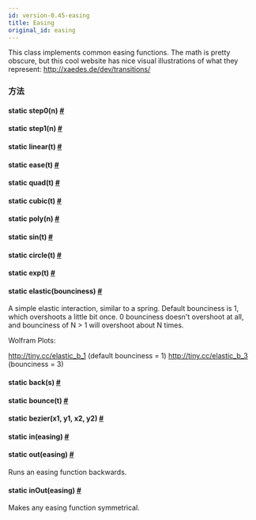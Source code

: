 ```yaml
---
id: version-0.45-easing
title: Easing
original_id: easing
---
```


This class implements common easing functions. The math is pretty obscure, but this cool website has nice visual illustrations of what they represent: <http://xaedes.de/dev/transitions/>

### 方法

<div class="props">
    <div class="prop"><h4 class="methodTitle"><a class="anchor" name="step0"></a><span class="methodType">static </span>step0<span
            class="methodType">(n)</span> <a class="hash-link" href="#step0">#</a></h4></div>
    <div class="prop"><h4 class="methodTitle"><a class="anchor" name="step1"></a><span class="methodType">static </span>step1<span
            class="methodType">(n)</span> <a class="hash-link" href="#step1">#</a></h4></div>
    <div class="prop"><h4 class="methodTitle"><a class="anchor" name="linear"></a><span
            class="methodType">static </span>linear<span class="methodType">(t)</span> <a class="hash-link"
                                                                                          href="#linear">#</a>
    </h4></div>
    <div class="prop"><h4 class="methodTitle"><a class="anchor" name="ease"></a><span class="methodType">static </span>ease<span
            class="methodType">(t)</span> <a class="hash-link" href="#ease">#</a></h4></div>
    <div class="prop"><h4 class="methodTitle"><a class="anchor" name="quad"></a><span class="methodType">static </span>quad<span
            class="methodType">(t)</span> <a class="hash-link" href="#quad">#</a></h4></div>
    <div class="prop"><h4 class="methodTitle"><a class="anchor" name="cubic"></a><span class="methodType">static </span>cubic<span
            class="methodType">(t)</span> <a class="hash-link" href="#cubic">#</a></h4></div>
    <div class="prop"><h4 class="methodTitle"><a class="anchor" name="poly"></a><span class="methodType">static </span>poly<span
            class="methodType">(n)</span> <a class="hash-link" href="#poly">#</a></h4></div>
    <div class="prop"><h4 class="methodTitle"><a class="anchor" name="sin"></a><span class="methodType">static </span>sin<span
            class="methodType">(t)</span> <a class="hash-link" href="#sin">#</a></h4></div>
    <div class="prop"><h4 class="methodTitle"><a class="anchor" name="circle"></a><span
            class="methodType">static </span>circle<span class="methodType">(t)</span> <a class="hash-link"
                                                                                          href="#circle">#</a>
    </h4></div>
    <div class="prop"><h4 class="methodTitle"><a class="anchor" name="exp"></a><span class="methodType">static </span>exp<span
            class="methodType">(t)</span> <a class="hash-link" href="#exp">#</a></h4></div>
    <div class="prop"><h4 class="methodTitle"><a class="anchor" name="elastic"></a><span
            class="methodType">static </span>elastic<span class="methodType">(bounciness)</span> <a class="hash-link"
                                                                                                    href="#elastic">#</a>
    </h4>
        <div><p>A simple elastic interaction, similar to a spring. Default bounciness
            is 1, which overshoots a little bit once. 0 bounciness doesn't overshoot
            at all, and bounciness of N &gt; 1 will overshoot about N times.</p>
            <p>Wolfram Plots:</p>
            <p><a href="http://tiny.cc/elastic_b_1">http://tiny.cc/elastic_b_1</a> (default bounciness = 1)
                <a href="http://tiny.cc/elastic_b_3">http://tiny.cc/elastic_b_3</a> (bounciness = 3)</p></div>
    </div>
    <div class="prop"><h4 class="methodTitle"><a class="anchor" name="back"></a><span class="methodType">static </span>back<span
            class="methodType">(s)</span> <a class="hash-link" href="#back">#</a></h4></div>
    <div class="prop"><h4 class="methodTitle"><a class="anchor" name="bounce"></a><span
            class="methodType">static </span>bounce<span class="methodType">(t)</span> <a class="hash-link"
                                                                                          href="#bounce">#</a>
    </h4></div>
    <div class="prop"><h4 class="methodTitle"><a class="anchor" name="bezier"></a><span
            class="methodType">static </span>bezier<span class="methodType">(x1, y1, x2, y2)</span> <a class="hash-link"
                                                                                                       href="#bezier">#</a>
    </h4></div>
    <div class="prop"><h4 class="methodTitle"><a class="anchor" name="in"></a><span
            class="methodType">static </span>in<span class="methodType">(easing)</span> <a class="hash-link"
                                                                                           href="#in">#</a>
    </h4></div>
    <div class="prop"><h4 class="methodTitle"><a class="anchor" name="out"></a><span class="methodType">static </span>out<span
            class="methodType">(easing)</span> <a class="hash-link" href="#out">#</a></h4>
        <div><p>Runs an easing function backwards.</p></div>
    </div>
    <div class="prop"><h4 class="methodTitle"><a class="anchor" name="inout"></a><span class="methodType">static </span>inOut<span
            class="methodType">(easing)</span> <a class="hash-link" href="#inout">#</a></h4>
        <div><p>Makes any easing function symmetrical.</p></div>
    </div>
</div>